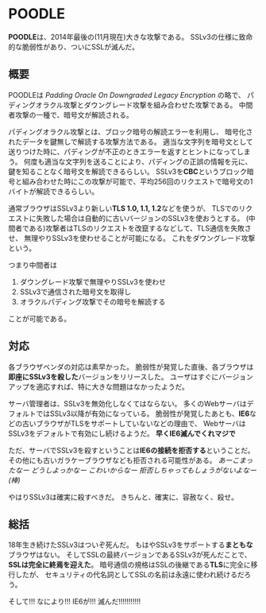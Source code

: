 # POODLE

**POODLE**は、2014年最後の(11月現在)大きな攻撃である。
SSLv3の仕様に致命的な脆弱性があり、ついにSSLが滅んだ。

## 概要

POODLEは *Padding Oracle On Downgraded Legacy Encryption* の略で、
パディングオラクル攻撃とダウングレード攻撃を組み合わせた攻撃である。
中間者攻撃の一種で、暗号文が解読される。

パディングオラクル攻撃とは、ブロック暗号の解読エラーを利用し、
暗号化されたデータを鍵無しで解読する攻撃方法である。
適当な文字列を暗号文として送りつけた時に、パディングが不正のときエラーを返すとヒントになってしまう。
何度も適当な文字列を送ることにより、パディングの正誤の情報を元に、鍵を知ることなく暗号文を解読できるらしい。
SSLv3を**CBC**というブロック暗号と組み合わせた時にこの攻撃が可能で、平均256回のリクエストで暗号文の1バイトが解読できるらしい。

通常ブラウザはSSLv3より新しい**TLS 1.0, 1.1, 1.2**などを使うが、
TLSでのリクエストに失敗した場合は自動的に古いバージョンのSSLv3を使おうとする。
(中間者である)攻撃者はTLSのリクエストを改竄するなどして、TLS通信を失敗させ、
無理やりSSLv3を使わせることが可能になる。
これをダウングレード攻撃という。

つまり中間者は

1. ダウングレード攻撃で無理やりSSLv3を使わせ
1. SSLv3で通信された暗号文を取得し
1. オラクルパディング攻撃でその暗号を解読する

ことが可能である。

## 対応

各ブラウザベンダの対応は素早かった。
脆弱性が発覚した直後、各ブラウザは**即座にSSLv3を殺した**バージョンをリリースした。
ユーザはすぐにバージョンアップを適応すれば、特に大きな問題はなかったようだ。

サーバ管理者は、SSLv3を無効化しなくてはならない。
多くのWebサーバはデフォルトではSSLv3以降が有効になっている。
脆弱性が発覚したあとも、**IE6**などの古いブラウザがTLSをサポートしていないなどの理由で、
WebサーバはSSLv3をデフォルトで有効にし続けるようだ。
**早くIE6滅んでくれマジで**

ただ、サーバでSSLv3を殺すということは**IE6の接続を拒否する**ということだ。
その他にも古いガラケーブラウザなども拒否される可能性がある。
*あーこまったなー どうしよっかなー こわいからなー 拒否しちゃってもしょうがないよなー(棒)*

やはりSSLv3は確実に殺すべきだ。
きちんと、確実に、容赦なく、殺せ。

## 総括

18年生き続けたSSLv3はついぞ死んだ。
もはやSSLv3をサポートする**まともな**ブラウザはない。
そしてSSLの最終バージョンであるSSLv3が死んだことで、**SSLは完全に終焉を迎えた**。
暗号通信の規格はSSLの後継である**TLS**に完全に移行したが、
セキュリティの代名詞としてSSLの名前は永遠に使われ続けるだろう。

そして!!! なにより!!! IE6が!!! 滅んだ!!!!!!!!!!!
